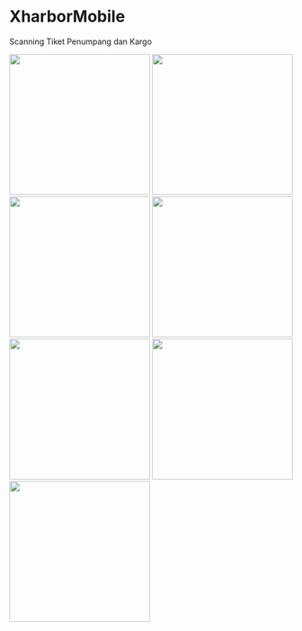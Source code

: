 # XharborMobile
Scanning Tiket Penumpang dan Kargo

<img src="https://user-images.githubusercontent.com/11803800/70488712-32063500-1b2c-11ea-8a10-ba58ab5e3005.jpg" width="250px"/>
<img src="https://user-images.githubusercontent.com/11803800/70488713-32063500-1b2c-11ea-8033-dff89714eb38.jpg" width="250px"/>
<img src="https://user-images.githubusercontent.com/11803800/70488714-329ecb80-1b2c-11ea-8ede-b3754cc9dae2.jpg" width="250px"/>
<img src="https://user-images.githubusercontent.com/11803800/70488716-33376200-1b2c-11ea-8257-d659cde1190c.jpg" width="250px"/>
<img src="https://user-images.githubusercontent.com/11803800/70488717-33376200-1b2c-11ea-8bc4-8f8ee3e8192a.jpg" width="250px"/>
<img src="https://user-images.githubusercontent.com/11803800/70488719-33cff880-1b2c-11ea-86c5-783a43b8271e.jpg" width="250px"/>
<img src="https://user-images.githubusercontent.com/11803800/70488720-33cff880-1b2c-11ea-9438-a44f95a09afe.jpg" width="250px"/>
